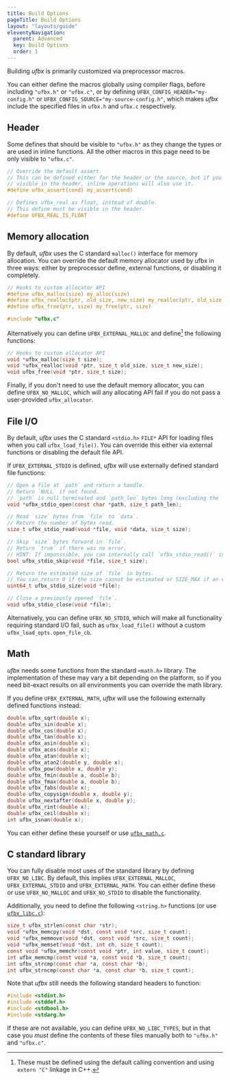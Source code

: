 ```yaml
---
title: Build Options
pageTitle: Build Options
layout: "layouts/guide"
eleventyNavigation:
  parent: Advanced
  key: Build Options
  order: 1
---
```


Building *ufbx* is primarily customized via preprocessor macros.

You can either define the macros globally using compiler flags, before including `"ufbx.h"` or `"ufbx.c"`,
or by defining `UFBX_CONFIG_HEADER="my-config.h"` or `UFBX_CONFIG_SOURCE="my-source-config.h"`,
which makes *ufbx* include the specified files in `ufbx.h` and `ufbx.c` respectively.

## Header

Some defines that should be visible to `"ufbx.h"` as they change the types or are used in inline functions.
All the other macros in this page need to be only visible to `"ufbx.c"`.

```c
// Override the default assert.
// This can be defined either for the header or the source, but if you define it
// visible in the header, inline operations will also use it.
#define ufbx_assert(cond) my_assert(cond)

// Defines ufbx_real as float, instead of double.
// This define must be visible in the header.
#define UFBX_REAL_IS_FLOAT
```

## Memory allocation

By default, *ufbx* uses the C standard `malloc()` interface for memory allocation.
You can override the default memory allocator used by ufbx in three ways:
either by preprocessor define, external functions, or disabling it completely.

```c
// Hooks to custom allocator API
#define ufbx_malloc(size) my_alloc(size)
#define ufbx_realloc(ptr, old_size, new_size) my_realloc(ptr, old_size, new_size)
#define ufbx_free(ptr, size) my_free(ptr, size)

#include "ufbx.c"
```

Alternatively you can define `UFBX_EXTERNAL_MALLOC` and define[^1] the following functions:

```c
// Hooks to custom allocator API
void *ufbx_malloc(size_t size);
void *ufbx_realloc(void *ptr, size_t old_size, size_t new_size);
void ufbx_free(void *ptr, size_t size);
```

Finally, if you don't need to use the default memory allocator,
you can define `UFBX_NO_MALLOC`, which will any allocating API fail if you do not pass a user-provided `ufbx_allocator`.

## File I/O

By default, *ufbx* uses the C standard `<stdio.h>` `FILE*` API for loading files
when you call `ufbx_load_file()`.
You can override this either via external functions or disabling the default file API.

If `UFBX_EXTERNAL_STDIO` is defined, *ufbx* will use externally defined standard file functions:

```c
// Open a file at `path` and return a handle.
// Return `NULL` if not found.
// `path` is null terminated and `path_len` bytes long (excluding the '\0')
void *ufbx_stdio_open(const char *path, size_t path_len);

// Read `size` bytes from `file` to `data`.
// Return the number of bytes read.
size_t ufbx_stdio_read(void *file, void *data, size_t size);

// Skip `size` bytes forward in `file`.
// Return `true` if there was no error.
// HINT: If imposssible, you can internally call `ufbx_stdio_read()` into a dummy buffer.
bool ufbx_stdio_skip(void *file, size_t size);

// Return the estimated size of `file` in bytes.
// You can return 0 if the size cannot be estimated or SIZE_MAX if an error occurred.
uint64_t ufbx_stdio_size(void *file);

// Close a previously opened `file`.
void ufbx_stdio_close(void *file);
```

Alternatively, you can define `UFBX_NO_STDIO`, which will make all functionality requiring standard I/O fail,
such as `ufbx_load_file()` without a custom `ufbx_load_opts.open_file_cb`.

## Math

*ufbx* needs some functions from the standard `<math.h>` library.
The implementation of these may vary a bit depending on the platform,
so if you need bit-exact results on all environments you can override the math library.

If you define `UFBX_EXTERNAL_MATH`, *ufbx* will use the following externally defined functions instead:

```c
double ufbx_sqrt(double x);
double ufbx_sin(double x);
double ufbx_cos(double x);
double ufbx_tan(double x);
double ufbx_asin(double x);
double ufbx_acos(double x);
double ufbx_atan(double x);
double ufbx_atan2(double y, double x);
double ufbx_pow(double x, double y);
double ufbx_fmin(double a, double b);
double ufbx_fmax(double a, double b);
double ufbx_fabs(double x);
double ufbx_copysign(double x, double y);
double ufbx_nextafter(double x, double y);
double ufbx_rint(double x);
double ufbx_ceil(double x);
int ufbx_isnan(double x);
```

You can either define these yourself or use [`ufbx_math.c`](https://github.com/ufbx/ufbx/blob/master/extra/ufbx_math.c).

## C standard library

You can fully disable most uses of the standard library by defining `UFBX_NO_LIBC`.
By default, this implies `UFBX_EXTERNAL_MALLOC`, `UFBX_EXTERNAL_STDIO` and `UFBX_EXTERNAL_MATH`.
You can either define these or use `UFBX_NO_MALLOC` and `UFBX_NO_STDIO` to disable the functionality.

Additionally, you need to define the following `<string.h>` functions (or use [`ufbx_libc.c`](https://github.com/ufbx/ufbx/blob/master/extra/ufbx_libc.c)):

```c
size_t ufbx_strlen(const char *str);
void *ufbx_memcpy(void *dst, const void *src, size_t count);
void *ufbx_memmove(void *dst, const void *src, size_t count);
void *ufbx_memset(void *dst, int ch, size_t count);
const void *ufbx_memchr(const void *ptr, int value, size_t count);
int ufbx_memcmp(const void *a, const void *b, size_t count);
int ufbx_strcmp(const char *a, const char *b);
int ufbx_strncmp(const char *a, const char *b, size_t count);
```

Note that *ufbx* still needs the following standard headers to function:

```c
#include <stdint.h>
#include <stddef.h>
#include <stdbool.h>
#include <stdarg.h>
```

If these are not available, you can define `UFBX_NO_LIBC_TYPES`,
but in that case you _must_ define the contents of these files manually both to `"ufbx.h"` and `"ufbx.c"`.

[^1]: These must be defined using the default calling convention and using `extern "C"` linkage in C++.
